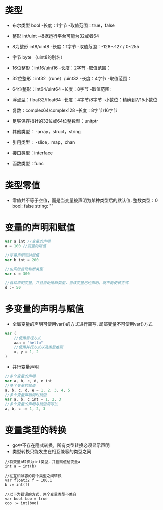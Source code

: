 # 类型
* 布尔类型 bool
    -长度：1字节
    -取值范围：true，false
* 整形 int/uint
    -根据运行平台可能为32或者64
* 8为整形 int8/uint8
    -长度：1字节
    -取值范围：-128～127 / 0~255
* 字节 byte （uint8的别名）
* 16位整形：int16/uint16
    -长度：2字节
    -取值范围：
* 32位整形：int32（rune）/uint32
    -长度：4字节
    -取值范围：
* 64位整形：int64/uint64
    -长度：8字节
    -取值范围:
* 浮点型：float32/float64
    -长度：4字节/8字节
    -小数位：精确到7/15小数位
* 复数：complex64/complex128
    -长度：8字节/16字节
* 足够保存指针的32位或64位整数型：unitptr

* 其他类型：
    -array，struct，string
* 引用类型：
    -slice，map，chan
* 接口类型：interface
* 函数类型：func

# 类型零值
* 零值并不等于空值，而是当变量被声明为某种类型后的默认值.
    整数类型：0
    bool: false
    string: ""
# 变量的声明和赋值
```js
var a int //变量的声明
a = 100 //变量的赋值

//变量声明同时赋值
var b int = 200

//由系统自动判断类型
var c = 300

//自动声明变量，并且自动推断类型，当该变量已经声明，就不能使该方式
d := 50
```
# 多变量的声明与赋值
* 全局变量的声明可使用var()的方式进行简写, 局部变量不可使用var()方式
```js
var (
	//使用常规方式
	aaa = "hello"
    //使用并行方式以及类型推断
    x, y = 1, 2
)
```
* 并行变量声明
```js
//多个变量的声明
var a, b, c, d, e int
//多个变量的赋值
a, b, c, d, e = 1, 2, 3, 4, 5
//多个变量声明同时赋值
var a, b, c int = 1, 2, 3
//多个变量的声明与赋值简写法
a, b, c := 1, 2, 3
```
# 变量类型的转换
* go中不存在隐式转换，所有类型转换必须显示声明
* 类型转换只能发生在相互兼容的类型之间
```
//将变量b转换为int类型，并且赋值给变量a
int a = int(b)

//在互相兼容的两个类型之间转换
var float32 f = 100.1
b := int(f)

//以下为错误的方式，两个变量类型不兼容
var bool boo = true
coo := int(boo)
```
